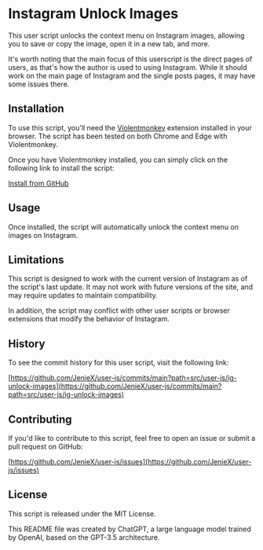 # Instagram Unlock Images

This user script unlocks the context menu on Instagram images, allowing you to save or copy the image, open it in a new tab, and more.

It's worth noting that the main focus of this userscript is the direct pages of users, as that's how the author is used to using Instagram. While it should work on the main page of Instagram and the single posts pages, it may have some issues there.

## Installation

To use this script, you'll need the [Violentmonkey](https://chrome.google.com/webstore/detail/violentmonkey/jinjaccalgkegednnccohejagnlnfdag) extension installed in your browser. The script has been tested on both Chrome and Edge with Violentmonkey.

Once you have Violentmonkey installed, you can simply click on the following link to install the script:

[Install from GitHub](https://github.com/JenieX/user-js/raw/main/dist/ig-unlock-images/ig-unlock-images.user.js)

## Usage

Once installed, the script will automatically unlock the context menu on images on Instagram.

## Limitations

This script is designed to work with the current version of Instagram as of the script's last update. It may not work with future versions of the site, and may require updates to maintain compatibility.

In addition, the script may conflict with other user scripts or browser extensions that modify the behavior of Instagram.

## History

To see the commit history for this user script, visit the following link:

[https://github.com/JenieX/user-js/commits/main?path=src/user-js/ig-unlock-images](https://github.com/JenieX/user-js/commits/main?path=src/user-js/ig-unlock-images)

## Contributing

If you'd like to contribute to this script, feel free to open an issue or submit a pull request on GitHub:

[https://github.com/JenieX/user-js/issues](https://github.com/JenieX/user-js/issues)

## License

This script is released under the MIT License.

This README file was created by ChatGPT, a large language model trained by OpenAI, based on the GPT-3.5 architecture.
